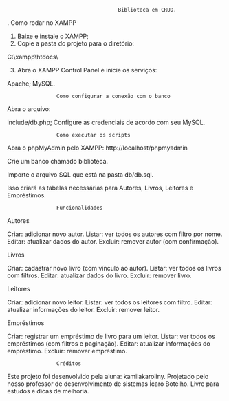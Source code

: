                                         Biblioteca em CRUD.
.
                    Como rodar no XAMPP

1. Baixe e instale o XAMPP;
2. Copie a pasta do projeto para o diretório:

C:\xampp\htdocs\

3. Abra o XAMPP Control Panel e inicie os serviços:

Apache;
MySQL.

                    Como configurar a conexão com o banco

Abra o arquivo:

include/db.php;
Configure as credenciais de acordo com seu MySQL.

                    Como executar os scripts

Abra o phpMyAdmin pelo XAMPP:
http://localhost/phpmyadmin

Crie um banco chamado biblioteca.

Importe o arquivo SQL que está na pasta db/db.sql.

Isso criará as tabelas necessárias para Autores, Livros, Leitores e Empréstimos.

                    Funcionalidades

Autores

Criar: adicionar novo autor.
Listar: ver todos os autores com filtro por nome.
Editar: atualizar dados do autor.
Excluir: remover autor (com confirmação).

Livros

Criar: cadastrar novo livro (com vínculo ao autor).
Listar: ver todos os livros com filtros.
Editar: atualizar dados do livro.
Excluir: remover livro.

Leitores

Criar: adicionar novo leitor.
Listar: ver todos os leitores com filtro.
Editar: atualizar informações do leitor.
Excluir: remover leitor.

Empréstimos

Criar: registrar um empréstimo de livro para um leitor.
Listar: ver todos os empréstimos (com filtros e paginação).
Editar: atualizar informações do empréstimo.
Excluir: remover empréstimo.

                    Créditos

Este projeto foi desenvolvido pela aluna: kamilakaroliny. 
Projetado pelo nosso professor de desenvolvimento de sistemas Ícaro Botelho. Livre para estudos e dicas de melhoria.